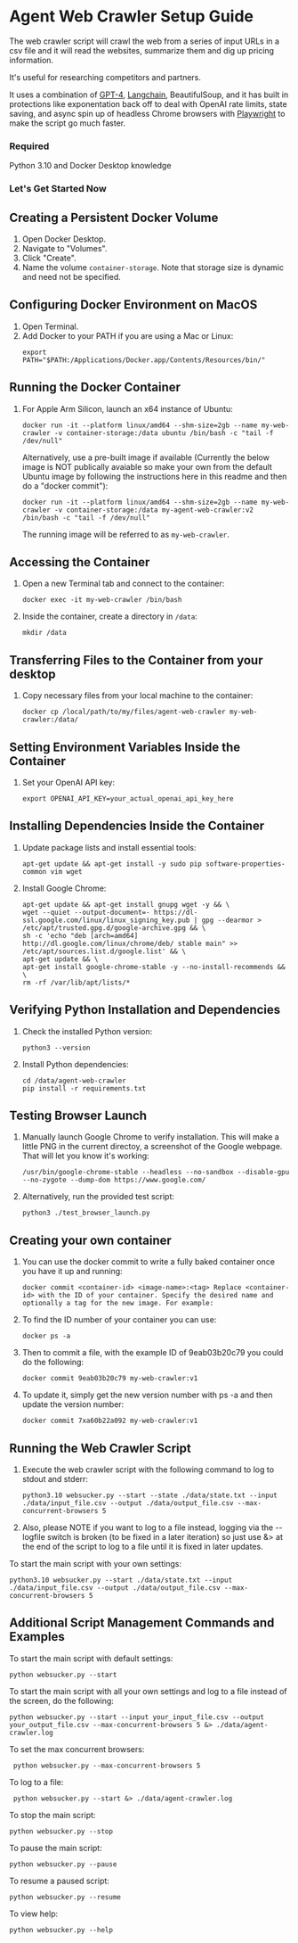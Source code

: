 # Agent Web Crawler Setup Guide

The web crawler script will crawl the web from a series of input URLs in a csv file and it will read the websites, summarize them and dig up pricing information.

It's useful for researching competitors and partners.

It uses a combination of [GPT-4](https://platform.openai.com/docs/api-reference/chat/create), [Langchain](https://python.langchain.com/docs/get_started/introduction/), BeautifulSoup, and it has built in protections like exponentation back off to deal with OpenAI rate limits, state saving, and async spin up of headless Chrome browsers with [Playwright](https://playwright.dev/) to make the script go much faster.

### Required

Python 3.10 and Docker Desktop knowledge


### Let's Get Started Now

## Creating a Persistent Docker Volume

1. Open Docker Desktop.
2. Navigate to "Volumes".
3. Click "Create".
4. Name the volume `container-storage`. Note that storage size is dynamic and need not be specified.

## Configuring Docker Environment on MacOS

1. Open Terminal.
2. Add Docker to your PATH if you are using a Mac or Linux:
   ```
   export PATH="$PATH:/Applications/Docker.app/Contents/Resources/bin/"
   ```

## Running the Docker Container

1. For Apple Arm Silicon, launch an x64 instance of Ubuntu:
   ```
   docker run -it --platform linux/amd64 --shm-size=2gb --name my-web-crawler -v container-storage:/data ubuntu /bin/bash -c "tail -f /dev/null"
   ```
   Alternatively, use a pre-built image if available (Currently the below image is NOT publically avaiable so make your own from the default Ubuntu image by following the instructions here in this readme and then do a "docker commit"):
   ```
   docker run -it --platform linux/amd64 --shm-size=2gb --name my-web-crawler -v container-storage:/data my-agent-web-crawler:v2 /bin/bash -c "tail -f /dev/null"
   ```
   The running image will be referred to as `my-web-crawler`.

## Accessing the Container

1. Open a new Terminal tab and connect to the container:
   ```
   docker exec -it my-web-crawler /bin/bash
   ```
2. Inside the container, create a directory in `/data`:
   ```
   mkdir /data
   ```

## Transferring Files to the Container from your desktop

1. Copy necessary files from your local machine to the container:
   ```
   docker cp /local/path/to/my/files/agent-web-crawler my-web-crawler:/data/
   ```

## Setting Environment Variables Inside the Container

1. Set your OpenAI API key:
   ```
   export OPENAI_API_KEY=your_actual_openai_api_key_here
   ```

## Installing Dependencies Inside the Container

1. Update package lists and install essential tools:
   ```
   apt-get update && apt-get install -y sudo pip software-properties-common vim wget
   ```
2. Install Google Chrome:
   ```
   apt-get update && apt-get install gnupg wget -y && \
   wget --quiet --output-document=- https://dl-ssl.google.com/linux/linux_signing_key.pub | gpg --dearmor > /etc/apt/trusted.gpg.d/google-archive.gpg && \
   sh -c 'echo "deb [arch=amd64] http://dl.google.com/linux/chrome/deb/ stable main" >> /etc/apt/sources.list.d/google.list' && \
   apt-get update && \
   apt-get install google-chrome-stable -y --no-install-recommends && \
   rm -rf /var/lib/apt/lists/*
   ```

## Verifying Python Installation and Dependencies

1. Check the installed Python version:
   ```
   python3 --version
   ```
2. Install Python dependencies:
   ```
   cd /data/agent-web-crawler
   pip install -r requirements.txt
   ```

## Testing Browser Launch

1. Manually launch Google Chrome to verify installation.  This will make a little PNG in the current directoy, a screenshot of the Google webpage.  That will let you know it's working:
   ```
   /usr/bin/google-chrome-stable --headless --no-sandbox --disable-gpu --no-zygote --dump-dom https://www.google.com/
   ```
2. Alternatively, run the provided test script:
   ```
   python3 ./test_browser_launch.py
   ```

## Creating your own container

1. You can use the docker commit to write a fully baked container once you have it up and running:

   ```
   docker commit <container-id> <image-name>:<tag> Replace <container-id> with the ID of your container. Specify the desired name and optionally a tag for the new image. For example: 
   ```

2. To find the ID number of your container you can use: 

   ```
   docker ps -a
   ```

3. Then to commit a file, with the example ID of 9eab03b20c79 you could do the following:

   ```
   docker commit 9eab03b20c79 my-web-crawler:v1 
   ```

4. To update it, simply get the new version number with ps -a and then update the version number:

   ```
   docker commit 7xa60b22a092 my-web-crawler:v1 
   ```


## Running the Web Crawler Script

1. Execute the web crawler script with the following command to log to stdout and stderr:
   ```
   python3.10 websucker.py --start --state ./data/state.txt --input ./data/input_file.csv --output ./data/output_file.csv --max-concurrent-browsers 5

   ```

2. Also, please NOTE if you want to log to a file instead, logging via the --logfile switch is broken (to be fixed in a later iteration) so just use &> at the end of the script to log to a file until it is fixed in later updates.

To start the main script with your own settings:

   ```
   python3.10 websucker.py --start ./data/state.txt --input ./data/input_file.csv --output ./data/output_file.csv --max-concurrent-browsers 5
   ```

## Additional Script Management Commands and Examples

To start the main script with default settings:
  
  ```
  python websucker.py --start
  ```

To start the main script with all your own settings and log to a file instead of the screen, do the following:
  
  ```
  python websucker.py --start --input your_input_file.csv --output your_output_file.csv --max-concurrent-browsers 5 &> ./data/agent-crawler.log
  ```

To set the max concurrent browsers:

  ```
   python websucker.py --max-concurrent-browsers 5
  ```

To log to a file:

  ```
   python websucker.py --start &> ./data/agent-crawler.log
  ```

To stop the main script:

  ```
  python websucker.py --stop
  ```

To pause the main script:

  ```
  python websucker.py --pause
  ```

To resume a paused script:

  ```
  python websucker.py --resume
  ```

To view help:

  ```
  python websucker.py --help
  ```
